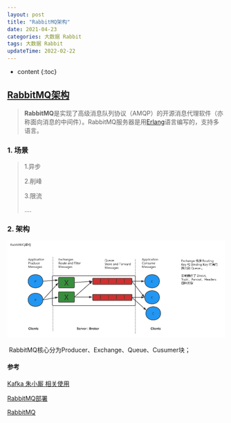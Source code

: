 ```yaml
---
layout: post
title: "RabbitMQ架构"
date: 2021-04-23
categories: 大数据 Rabbit
tags: 大数据 Rabbit
updateTime: 2022-02-22
---
```


* content
{:toc}
## [RabbitMQ架构](https://baike.baidu.com/item/rabbitmq/9372144?fr=aladdin)
> **RabbitMQ**是实现了高级消息队列协议（AMQP）的开源消息代理软件（亦称面向消息的中间件）。RabbitMQ服务器是用[Erlang](https://baike.baidu.com/item/Erlang)语言编写的，支持多语言。

### 1.  场景
> 1.异步
>
> 2.削峰
>
> 3.限流
>
> ....

### 2.  架构

![rabbitMQ架构](\image\mq\rabbit\2022-02-23_rabbitMQ架构图.png)

​	RabbitMQ核心分为Producer、Exchange、Queue、Cusumer块；









#### 参考

[Kafka 朱小厮 相关使用](https://honeypps.com/tags/Kafka/)

[RabbitMQ部署](https://www.iocoder.cn/RabbitMQ/install/)

[RabbitMQ](http://www.iocoder.cn/Spring-Boot/RabbitMQ/?github)

